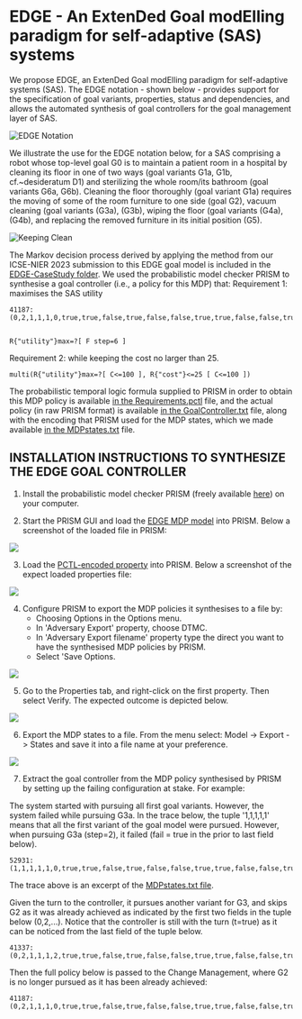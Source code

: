 # EDGE - An ExtenDed Goal modElling paradigm for self-adaptive (SAS) systems

We propose EDGE, an ExtenDed Goal modElling paradigm for self-adaptive systems (SAS). The EDGE notation - shown below - provides support for the specification of goal variants, properties, status and dependencies, and allows the automated synthesis of goal controllers for the goal management layer of SAS.

![EDGE Notation](imgs/EDGENotation.svg)

We illustrate the use for the EDGE notation below, for a SAS comprising a robot whose top-level goal G0 is to maintain a patient room in a hospital by cleaning its floor in one of two ways (goal variants G1a, G1b, cf.~desideratum D1) and sterilizing the whole room/its bathroom (goal variants G6a, G6b). Cleaning the floor thoroughly (goal variant G1a) requires the moving of some of the room furniture to one side (goal G2), vacuum cleaning (goal variants (G3a), (G3b), wiping the floor (goal variants (G4a), (G4b), and replacing the removed furniture in its initial position (G5).

![Keeping Clean](imgs/KeepingClean.svg)

The Markov decision process derived by applying the method from our ICSE-NIER 2023 submission to this EDGE goal model is included in the [EDGE-CaseStudy folder](EDGE-CaseStudy). We used the probabilistic model checker PRISM to synthesise a goal controller (i.e., a policy for this MDP) that:
Requirement 1: maximises the SAS utility

    41187:(0,2,1,1,1,0,true,true,false,true,false,false,true,true,false,false,true,false,true,true,false,false,0,false,false)


    R{"utility"}max=?[ F step=6 ]
         
Requirement 2: while keeping the cost no larger than 25. 

    multi(R{"utility"}max=?[ C<=100 ], R{"cost"}<=25 [ C<=100 ])
    
The probabilistic temporal logic formula supplied to PRISM in order to obtain this MDP policy is available [in the Requirements.pctl](EDGE-CaseStudy/Requirements.pctl) file, and the actual policy (in raw PRISM format) is available [in the GoalController.txt](EDGE-CaseStudy/GoalController.txt) file, along with the encoding that PRISM used for the MDP states, which we made available [in the MDPstates.txt](EDGE-CaseStudy/MDPstates.txt) file.


## INSTALLATION INSTRUCTIONS TO SYNTHESIZE THE EDGE GOAL CONTROLLER
1. Install the probabilistic model checker PRISM (freely available [here](https://www.prismmodelchecker.org/download.php)) on your computer.

2. Start the PRISM GUI and load the [EDGE MDP model](EDGE-CaseStudy/EDGE_MDP.pm) into PRISM. Below a screenshot of the loaded file in PRISM:

![](imgs/PRISMScreenshot.png)

3. Load the [PCTL-encoded property](EDGE-CaseStudy/Requirements.pctl) into PRISM.  Below a screenshot of the expect loaded properties file:

![](imgs/PRISMProperties.png)

4. Configure PRISM to export the MDP policies it synthesises to a file by:    
    - Choosing Options in the Options menu.
    - In 'Adversary Export' property, choose DTMC.
    - In 'Adversary Export filename' property type the direct you want to have the synthesised MDP policies by PRISM.
    - Select 'Save Options.
    
![](imgs/PRISMPolicyScreen.png)

5. Go to the Properties tab, and right-click on the first property. Then select Verify. The expected outcome is depicted below.

![](imgs/PRISMPropertyVerified.png)

6. Export the MDP states to a file. From the menu select: Model -> Export -> States and save it into a file name at your preference.

![](imgs/PRISMExportStates.png)

7. Extract the goal controller from the MDP policy synthesised by PRISM by setting up the failing configuration at stake. For example:

The system started with pursuing all first goal variants. However, the system failed while pursuing G3a. In the trace below, the tuple '1,1,1,1,1' means that all the first variant of the goal model were pursued. However, when pursuing G3a (step=2), it failed (fail = true in the prior to last field below). 

    52931:(1,1,1,1,1,0,true,true,false,true,false,false,true,true,false,false,true,false,true,true,false,false,2,true,false)

The trace above is an excerpt of the [MDPstates.txt file](EDGE-CaseStudy/MDPstates.txt). 

Given the turn to the controller, it pursues another variant for G3, and skips G2 as it was already achieved as indicated by the first two fields in the tuple below (0,2,...). Notice that the controller is still with the turn (t=true) as it can be noticed from the last field of the tuple below. 

    41337:(0,2,1,1,1,2,true,true,false,true,false,false,true,true,false,false,true,false,true,true,false,false,0,false,true)

Then the full policy below is passed to the Change Management, where G2 is no longer pursued as it has been already achieved:

    41187:(0,2,1,1,1,0,true,true,false,true,false,false,true,true,false,false,true,false,true,true,false,false,0,false,false)

